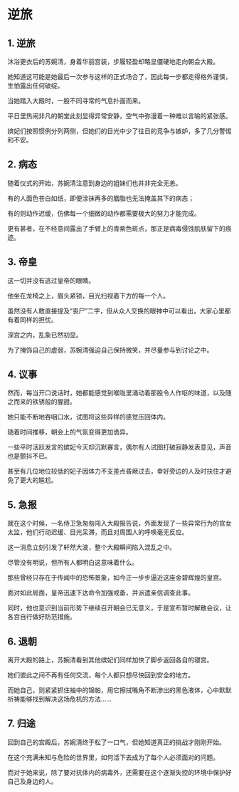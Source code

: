 # 逆旅

## 1. 逆旅

沐浴更衣后的苏婉清，身着华丽宫装，步履轻盈却略显僵硬地走向朝会大殿。

她知道这可能是她最后一次参与这样的正式场合了，因此每一步都走得格外谨慎，生怕露出任何破绽。

当她踏入大殿时，一股不同寻常的气息扑面而来。

平日里热闹非凡的朝堂此刻显得异常安静，空气中弥漫着一种难以言喻的紧张感。

嫔妃们按照惯例分列两侧，但她们的目光中少了往日的竞争与嫉妒，多了几分警惕和不安。

## 2. 病态 

随着仪式的开始，苏婉清注意到身边的姐妹们也并非完全无恙。

有的人面色苍白如纸，即便涂抹再多的胭脂也无法掩盖其下的病态；

有的则动作迟缓，仿佛每一个细微的动作都需要极大的努力才能完成。

更有甚者，在不经意间露出了手臂上的青紫色斑点，那正是病毒侵蚀肌肤留下的痕迹。

## 3. 帝皇

这一切并没有逃过皇帝的眼睛。

他坐在龙椅之上，眉头紧锁，目光扫视着下方的每一个人。

虽然没有人敢直接提及“丧尸”二字，但从众人交换的眼神中可以看出，大家心里都有着同样的担忧。

深宫之内，乱象已然初显。

为了掩饰自己的虚弱，苏婉清强迫自己保持微笑，并尽量参与到讨论之中。

## 4. 议事

然而，每当开口说话时，她都能感觉到喉咙里涌动着那股令人作呕的味道，以及随之而来的铁锈般的腥甜。

她只能不断地吞咽口水，试图将这些异样的感觉压回体内。

随着时间推移，朝会上的气氛变得更加诡异。

一些平时活跃发言的嫔妃今天却沉默寡言，偶尔有人试图打破寂静发表意见，声音也是颤抖不已。

甚至有几位地位较低的妃子因体力不支差点昏厥过去，幸好旁边的人及时扶住才避免了更大的尴尬。

## 5. 急报

就在这个时候，一名侍卫急匆匆闯入大殿报告说，外面发现了一些异常行为的宫女太监，他们行动迟缓、目光呆滞，而且对周围人的呼唤毫无反应。

这一消息立刻引发了轩然大波，整个大殿瞬间陷入混乱之中。

尽管没有明说，但所有人都明白这意味着什么。 

那些曾经只存在于传闻中的恐怖景象，如今正一步步逼近这座金碧辉煌的皇宫。

面对如此局面，皇帝迅速下达命令加强戒备，并派遣亲信调查此事。

同时，他也意识到当前形势下继续召开朝会已无意义，于是宣布暂时解散会议，让各宫自行做好防范措施。

## 6. 退朝

离开大殿的路上，苏婉清看到其他嫔妃们同样加快了脚步返回各自的寝宫。

她们彼此之间不再有任何交流，每个人都只想尽快回到安全的地方。

而她自己，则紧紧抓住袖中的锦帕，用它擦拭嘴角不断渗出的黑色液体，心中默默祈祷能够找到解决这场危机的方法……

## 7. 归途

回到自己的宫殿后，苏婉清终于松了一口气，但她知道真正的挑战才刚刚开始。

在这个充满未知与危险的世界里，如何活下去成为了每个人必须面对的问题。

而对于她来说，除了要对抗体内的病毒外，还需要在这个逐渐失控的环境中保护好自己及身边的人。
